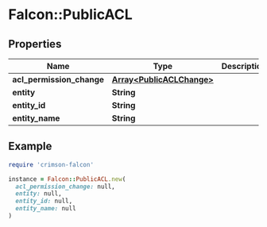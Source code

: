# Falcon::PublicACL

## Properties

| Name | Type | Description | Notes |
| ---- | ---- | ----------- | ----- |
| **acl_permission_change** | [**Array&lt;PublicACLChange&gt;**](PublicACLChange.md) |  | [optional] |
| **entity** | **String** |  | [optional] |
| **entity_id** | **String** |  | [optional] |
| **entity_name** | **String** |  | [optional] |

## Example

```ruby
require 'crimson-falcon'

instance = Falcon::PublicACL.new(
  acl_permission_change: null,
  entity: null,
  entity_id: null,
  entity_name: null
)
```

